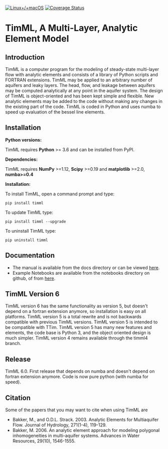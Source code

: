 [![Linux+/+macOS](https://travis-ci.org/mbakker7/timml.svg?branch=master)](https://travis-ci.org/mbakker7/timml)
[![Coverage Status](https://coveralls.io/repos/github/mbakker7/timml/badge.svg?branch=master)](https://coveralls.io/github/mbakker7/timml?branch=master)

# TimML, A Multi-Layer, Analytic Element Model

## Introduction

TimML is a computer program for the modeling of steady-state multi-layer flow with analytic elements
and consists of a library of Python scripts and FORTRAN extensions.
TimML may be applied to an arbitrary number of aquifers and leaky layers.
The head, flow, and leakage between aquifers may be computed analytically at any point in the aquifer system.
The design of TimML is object-oriented and has been kept simple and flexible.
New analytic elements may be added to the code without making any changes in the existing part of the code.
TimML is coded in Python and uses numba to speed up evaluation of the bessel line elements.

## Installation

**Python versions:**

TimML requires **Python** >= 3.6 and can be installed from PyPI.

**Dependencies:**

TimML requires **NumPy** >=1.12, **Scipy** >=0.19 and **matplotlib** >=2.0, **numba>=0.4**

**Installation:**

To install TimML, open a command prompt and type:

    pip install timml

To update TimML type:

    pip install timml --upgrade

To uninstall TimML type:

    pip uninstall timml


## Documentation

* The manual is available from the docs directory or can be viewed [here](http://mbakker7.github.io/timml/docs/builddocs/html/index.html).
* Example Notebooks are available from the notebooks directory on github, of from [here](https://github.com/mbakker7/timml/tree/master/notebooks).

## TimML Version 6

TimML version 6 has the same functionality as version 5, but doesn't depend on a fortran extension anymore, so installation is easy on all platforms.
TimML version 5 is a total rewrite and is not backwards compatible with previous TimML versions.
TimML version 5 is intended to be compatible with TTim.
TimML version 5 has many new features and elements, the code base is Python 3, and the object oriented design is much simpler.
TimML version 4 remains available through the timml4 branch.

## Release
TimML 6.0. First release that depends on numba and doesn't depend on fortran extension anymore. Code is now pure python (with numba for speed).

## Citation

Some of the papers that you may want to cite when using TimML are

* Bakker, M., and O.D.L. Strack. 2003. Analytic Elements for Multiaquifer Flow. Journal of Hydrology, 271(1-4), 119-129.
* Bakker, M. 2006. An analytic element approach for modeling polygonal inhomogeneities in multi-aquifer systems. Advances in Water Resources, 29(10), 1546-1555.
